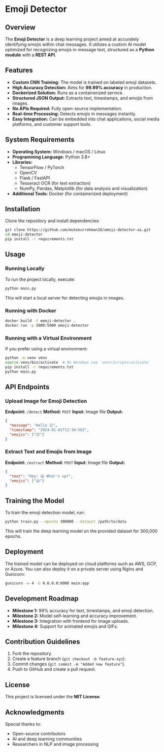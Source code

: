 # Emoji Detector

## Overview
The **Emoji Detector** is a deep learning project aimed at accurately identifying emojis within chat messages. It utilizes a custom AI model optimized for recognizing emojis in message text, structured as a **Python module** with a **REST API**.

## Features
- **Custom CNN Training:** The model is trained on labeled emoji datasets.
- **High Accuracy Detection:** Aims for **99.99% accuracy** in production.
- **Dockerized Solution:** Runs as a containerized service.
- **Structured JSON Output:** Extracts text, timestamps, and emojis from images.
- **No APIs Required:** Fully open-source implementation.
- **Real-time Processing:** Detects emojis in messages instantly.
- **Easy Integration:** Can be embedded into chat applications, social media platforms, and customer support tools.

## System Requirements
- **Operating System:** Windows / macOS / Linux
- **Programming Language:** Python 3.8+
- **Libraries:**
  - TensorFlow / PyTorch
  - OpenCV
  - Flask / FastAPI
  - Tesseract OCR (for text extraction)
  - NumPy, Pandas, Matplotlib (for data analysis and visualization)
- **Additional Tools:** Docker (for containerized deployment)

## Installation
Clone the repository and install dependencies:
```bash
git clone https://github.com/muteeurrehman28/emoji-detector-ai.git
cd emoji-detector
pip install -r requirements.txt
```

## Usage
### Running Locally
To run the project locally, execute:
```bash
python main.py
```
This will start a local server for detecting emojis in images.

### Running with Docker
```bash
docker build -t emoji-detector .
docker run -p 5000:5000 emoji-detector
```

### Running with a Virtual Environment
If you prefer using a virtual environment:
```bash
python -m venv venv
source venv/bin/activate  # On Windows use `venv\Scripts\activate`
pip install -r requirements.txt
python main.py
```

## API Endpoints
### Upload Image for Emoji Detection
**Endpoint:** `/detect`
**Method:** `POST`
**Input:** Image file
**Output:**
```json
{
  "message": "Hello 😊",
  "timestamp": "2024-01-01T12:34:56Z",
  "emojis": ["😊"]
}
```

### Extract Text and Emojis from Image
**Endpoint:** `/extract`
**Method:** `POST`
**Input:** Image file
**Output:**
```json
{
  "text": "Hey! 😃 What's up?",
  "emojis": ["😃"]
}
```

## Training the Model
To train the emoji detection model, run:
```bash
python train.py --epochs 300000 --dataset /path/to/data
```
This will train the deep learning model on the provided dataset for 300,000 epochs.

## Deployment
The trained model can be deployed on cloud platforms such as AWS, GCP, or Azure. You can also deploy it on a private server using Nginx and Gunicorn:
```bash
gunicorn -w 4 -b 0.0.0.0:8000 main:app
```

## Development Roadmap
- **Milestone 1:** 99% accuracy for text, timestamps, and emoji detection.
- **Milestone 2:** Model self-learning and accuracy improvement.
- **Milestone 3:** Integration with frontend for image uploads.
- **Milestone 4:** Support for animated emojis and GIFs.

## Contribution Guidelines
1. Fork the repository.
2. Create a feature branch (`git checkout -b feature-xyz`).
3. Commit changes (`git commit -m "Added new feature"`).
4. Push to GitHub and create a pull request.

## License
This project is licensed under the **MIT License**.

## Acknowledgments
Special thanks to:
- Open-source contributors
- AI and deep learning communities
- Researchers in NLP and image processing
